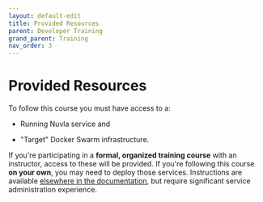 ```yaml
---
layout: default-edit
title: Provided Resources
parent: Developer Training
grand_parent: Training
nav_order: 3
---
```


# Provided Resources

To follow this course you must have access to a: 

 - Running Nuvla service and

 - "Target" Docker Swarm infrastructure.

If you're participating in a **formal, organized training course**
with an instructor, access to these will be provided.  If you're
following this course **on your own**, you may need to deploy those
services. Instructions are available [elsewhere in the
documentation](/administrators.html), but require significant service
administration experience.
